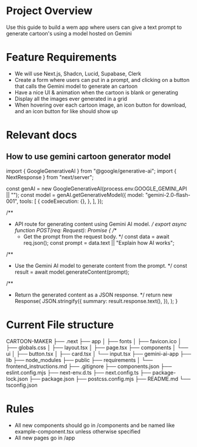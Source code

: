 # Project Overview
Use this guide to build a wem app where users can give a text prompt to generate cartoon's using a model hosted on Gemini

# Feature Requirements
- We will use Next.js, Shadcn, Lucid, Supabase, Clerk
- Create a form where users can put in a prompt, and clicking on a button that calls the Gemini model to generate an cartoon
- Have a nice UI & animation when the cartoon is blank or generating
- Display all the images ever generated in a grid
- When hovering over each cartoon image, an icon button for download, and an icon button for like should show up

# Relevant docs
## How to use gemini cartoon generator model
import { GoogleGenerativeAI } from "@google/generative-ai";
import { NextResponse } from "next/server";

const genAI = new GoogleGenerativeAI(process.env.GOOGLE_GEMINI_API || "");
const model = genAI.getGenerativeModel({
  model: "gemini-2.0-flash-001",
  tools: [
    {
      codeExecution: {},
    },
  ],
});


/**
 * API route for generating content using Gemini AI model.
 */
export async function POST(req: Request): Promise<Response> {
  /**
   * Get the prompt from the request body.
   */
  const data = await req.json();
  const prompt = data.text || "Explain how AI works";

  /**
   * Use the Gemini AI model to generate content from the prompt.
   */
  const result = await model.generateContent(prompt);

  /**
   * Return the generated content as a JSON response.
   */
  return new Response(
    JSON.stringify({
      summary: result.response.text(),
    }),
  );
}


# Current File structure
CARTOON-MAKER
├── .next
├── app
│   ├── fonts
│   ├── favicon.ico
│   ├── globals.css
│   ├── layout.tsx
│   ├── page.tsx
├── components
│   └── ui
│       ├── button.tsx
│       ├── card.tsx
│       └── input.tsx
├── gemini-ai-app
├── lib
├── node_modules
├── public
├── requirements
│   └── frontend_instructions.md
├── .gitignore
├── components.json
├── eslint.config.mjs
├── next-env.d.ts
├── next.config.ts
├── package-lock.json
├── package.json
├── postcss.config.mjs
├── README.md
└── tsconfig.json

# Rules
- All new components should go in /components and be named like example-component.tsx unless otherwise specified
- All new pages go in /app